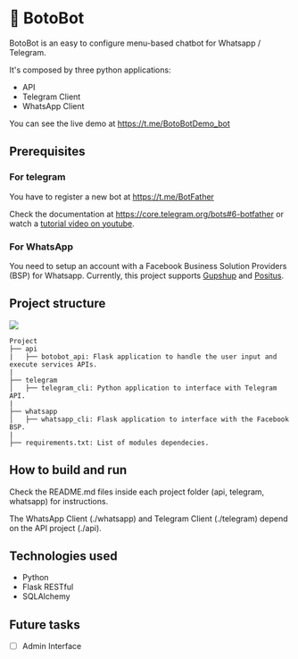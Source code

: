 # 🐬 BotoBot
BotoBot is an easy to configure menu-based chatbot for Whatsapp / Telegram.

It's composed by three python applications:
- API
- Telegram Client
- WhatsApp Client

You can see the live demo at https://t.me/BotoBotDemo_bot

## Prerequisites
### For telegram
You have to register a new bot at https://t.me/BotFather

Check the documentation at https://core.telegram.org/bots#6-botfather or watch a <a href='https://www.youtube.com/results?search_query=botfather' target='_blank'>tutorial video on youtube</a>.

### For WhatsApp
You need to setup an account with a Facebook Business Solution Providers (BSP) for Whatsapp. Currently, this project supports <a href='https://gupshup.io' target='_blank'>Gupshup</a> and <a href='https://www.positus.com.br'>Positus</a>.

## Project structure
<img src="https://abnatal.com/github/botobot_diagram.jpg"></img>
```
Project
├── api
|   ├── botobot_api: Flask application to handle the user input and execute services APIs.
|
├── telegram
│   ├── telegram_cli: Python application to interface with Telegram API.
|
├── whatsapp
│   ├── whatsapp_cli: Flask application to interface with the Facebook BSP.
|
├── requirements.txt: List of modules dependecies.
```

## How to build and run
Check the README.md files inside each project folder (api, telegram, whatsapp) for instructions.

The WhatsApp Client  (./whatsapp) and Telegram Client (./telegram) depend on the API project (./api).

## Technologies used
- Python
- Flask RESTful
- SQLAlchemy

## Future tasks

- [ ] Admin Interface
